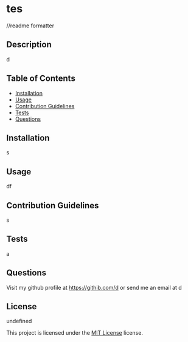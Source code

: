 # tes



  //readme formatter

## Description

d

## Table of Contents


- [Installation](#installation)
- [Usage](#usage)
- [Contribution Guidelines](#contribution)
- [Tests](#tests)
- [Questions](#questions)

## Installation

s

## Usage

df

## Contribution Guidelines

s

## Tests

a

## Questions

Visit my github profile at https://githib.com/d
 or send me an email at d 

## License



  undefined

 This project is licensed under the [MIT License](undefined) license.